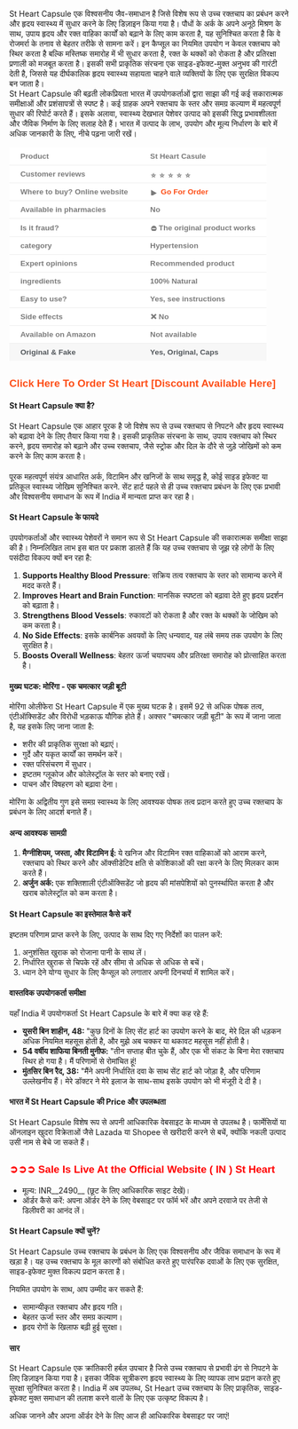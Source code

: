 <p style="text-align: left;"><span style="font-weight: 400;">St Heart Capsule&nbsp;</span><span style="font-weight: 400;">एक विश्वसनीय जैव-समाधान है जिसे विशेष रूप से उच्च रक्तचाप का प्रबंधन करने और हृदय स्वास्थ्य में सुधार करने के लिए डिज़ाइन किया गया है। पौधों के अर्क के अपने अनूठे मिश्रण के साथ, उपाय हृदय और रक्त वाहिका कार्यों को बढ़ाने के लिए काम करता है, यह सुनिश्चित करता है कि वे रोजमर्रा के तनाव से बेहतर तरीके से सामना करें। इन कैप्सूल का नियमित उपयोग न केवल रक्तचाप को स्थिर करता है बल्कि मस्तिष्क समारोह में भी सुधार करता है, रक्त के थक्कों को रोकता है और प्रतिरक्षा प्रणाली को मजबूत करता है। इसकी सभी प्राकृतिक संरचना एक साइड-इफेक्ट-मुक्त अनुभव की गारंटी देती है, जिससे यह दीर्घकालिक हृदय स्वास्थ्य सहायता चाहने वाले व्यक्तियों के लिए एक सुरक्षित विकल्प बन जाता है।<br /></span><span style="font-weight: 400;">St Heart Capsule</span><span style="font-weight: 400;">&nbsp;की बढ़ती लोकप्रियता भारत में उपयोगकर्ताओं द्वारा साझा की गई कई सकारात्मक समीक्षाओं और प्रशंसापत्रों से स्पष्ट है। कई ग्राहक अपने रक्तचाप के स्तर और समग्र कल्याण में महत्वपूर्ण सुधार की रिपोर्ट करते हैं। इसके अलावा, स्वास्थ्य देखभाल पेशेवर उत्पाद को इसकी सिद्ध प्रभावशीलता और जैविक निर्माण के लिए सलाह देते हैं। भारत में उत्पाद के लाभ, उपयोग और मूल्य निर्धारण के बारे में अधिक जानकारी के लिए, नीचे पढ़ना जारी रखें।</span></p><div><table style="background-color: white; border-collapse: collapse; border-spacing: 0px; border: 0px; color: #7b7b7b; font-family: &quot;Fira Sans&quot;, Helvetica, Arial, sans-serif; font-feature-settings: inherit; font-kerning: inherit; font-optical-sizing: inherit; font-size-adjust: inherit; font-size: 16px; font-stretch: inherit; font-variant-alternates: inherit; font-variant-east-asian: inherit; font-variant-emoji: inherit; font-variant-numeric: inherit; font-variant-position: inherit; font-variation-settings: inherit; margin: 1em 0px 30px; max-width: 100%; overflow-x: auto; padding: 0px; vertical-align: baseline; width: fit-content; word-break: break-word;"><tbody style="border: 0px; box-sizing: border-box; font: inherit; margin: 0px; padding: 0px; vertical-align: baseline;"><tr style="border-bottom-color: rgb(238, 238, 238); border-bottom-style: solid; border-image: initial; border-left-color: initial; border-left-style: initial; border-right-color: initial; border-right-style: initial; border-top-color: initial; border-top-style: initial; border-width: 0px 0px 1px; box-sizing: border-box; font: inherit; height: 17px; margin: 0px; padding: 0px; vertical-align: baseline;"><td style="border: 0px; box-sizing: border-box; font-family: inherit; font-feature-settings: inherit; font-kerning: inherit; font-optical-sizing: inherit; font-size-adjust: inherit; font-size: 0.85em; font-stretch: inherit; font-style: inherit; font-variant: inherit; font-variation-settings: inherit; font-weight: inherit; height: 17px; line-height: inherit; margin: 0px; padding: 8px 20px; vertical-align: baseline;"><span style="border: 0px; box-sizing: border-box; font-family: inherit; font-feature-settings: inherit; font-kerning: inherit; font-optical-sizing: inherit; font-size-adjust: inherit; font-size: inherit; font-stretch: inherit; font-style: inherit; font-variant: inherit; font-variation-settings: inherit; font-weight: 700; line-height: inherit; margin: 0px; padding: 0px; vertical-align: baseline;">Product</span></td><td style="border: 0px; box-sizing: border-box; font-family: inherit; font-feature-settings: inherit; font-kerning: inherit; font-optical-sizing: inherit; font-size-adjust: inherit; font-size: 0.85em; font-stretch: inherit; font-style: inherit; font-variant: inherit; font-variation-settings: inherit; font-weight: inherit; height: 17px; line-height: inherit; margin: 0px; padding: 8px 20px; vertical-align: baseline;"><span style="border: 0px; box-sizing: border-box; font-family: inherit; font-feature-settings: inherit; font-kerning: inherit; font-optical-sizing: inherit; font-size-adjust: inherit; font-size: inherit; font-stretch: inherit; font-style: inherit; font-variant: inherit; font-variation-settings: inherit; font-weight: 700; line-height: inherit; margin: 0px; padding: 0px; vertical-align: baseline;">St Heart Casule</span></td></tr><tr style="border-bottom-color: rgb(238, 238, 238); border-bottom-style: solid; border-image: initial; border-left-color: initial; border-left-style: initial; border-right-color: initial; border-right-style: initial; border-top-color: initial; border-top-style: initial; border-width: 0px 0px 1px; box-sizing: border-box; font: inherit; height: 17px; margin: 0px; padding: 0px; vertical-align: baseline;"><td style="border: 0px; box-sizing: border-box; font-family: inherit; font-feature-settings: inherit; font-kerning: inherit; font-optical-sizing: inherit; font-size-adjust: inherit; font-size: 0.85em; font-stretch: inherit; font-style: inherit; font-variant: inherit; font-variation-settings: inherit; font-weight: inherit; height: 17px; line-height: inherit; margin: 0px; padding: 8px 20px; vertical-align: baseline;"><span style="border: 0px; box-sizing: border-box; font-family: inherit; font-feature-settings: inherit; font-kerning: inherit; font-optical-sizing: inherit; font-size-adjust: inherit; font-size: inherit; font-stretch: inherit; font-style: inherit; font-variant: inherit; font-variation-settings: inherit; font-weight: 700; line-height: inherit; margin: 0px; padding: 0px; vertical-align: baseline;">Customer reviews</span></td><td style="border: 0px; box-sizing: border-box; font-family: inherit; font-feature-settings: inherit; font-kerning: inherit; font-optical-sizing: inherit; font-size-adjust: inherit; font-size: 0.85em; font-stretch: inherit; font-style: inherit; font-variant: inherit; font-variation-settings: inherit; font-weight: inherit; height: 17px; line-height: inherit; margin: 0px; padding: 8px 20px; vertical-align: baseline;"><span style="border: 0px; box-sizing: border-box; font-family: inherit; font-feature-settings: inherit; font-kerning: inherit; font-optical-sizing: inherit; font-size-adjust: inherit; font-size: inherit; font-stretch: inherit; font-style: inherit; font-variant: inherit; font-variation-settings: inherit; font-weight: 700; line-height: inherit; margin: 0px; padding: 0px; vertical-align: baseline;"><img alt="⭐️" class="emoji" data-pin-no-hover="true" decoding="async" draggable="false" height="5" loading="lazy" role="img" src="https://s.w.org/images/core/emoji/14.0.0/svg/2b50.svg" style="background: none; border: none; box-shadow: none; box-sizing: border-box; display: inline; font: inherit; height: 1em; margin: 0px 0.07em; max-width: 100%; padding: 0px; vertical-align: -0.1em; width: 1em;" width="5" /><img alt="⭐️" class="emoji" data-pin-no-hover="true" decoding="async" draggable="false" role="img" src="https://s.w.org/images/core/emoji/14.0.0/svg/2b50.svg" style="background: none; border: none; box-shadow: none; box-sizing: border-box; display: inline; font: inherit; height: 1em; margin: 0px 0.07em; max-width: 100%; padding: 0px; vertical-align: -0.1em; width: 1em;" /><img alt="⭐️" class="emoji" data-pin-no-hover="true" decoding="async" draggable="false" role="img" src="https://s.w.org/images/core/emoji/14.0.0/svg/2b50.svg" style="background: none; border: none; box-shadow: none; box-sizing: border-box; display: inline; font: inherit; height: 1em; margin: 0px 0.07em; max-width: 100%; padding: 0px; vertical-align: -0.1em; width: 1em;" /><img alt="⭐️" class="emoji" data-pin-no-hover="true" decoding="async" draggable="false" role="img" src="https://s.w.org/images/core/emoji/14.0.0/svg/2b50.svg" style="background: none; border: none; box-shadow: none; box-sizing: border-box; display: inline; font: inherit; height: 1em; margin: 0px 0.07em; max-width: 100%; padding: 0px; vertical-align: -0.1em; width: 1em;" /><img alt="⭐️" class="emoji" data-pin-no-hover="true" decoding="async" draggable="false" role="img" src="https://s.w.org/images/core/emoji/14.0.0/svg/2b50.svg" style="background: none; border: none; box-shadow: none; box-sizing: border-box; display: inline; font: inherit; height: 1em; margin: 0px 0.07em; max-width: 100%; padding: 0px; vertical-align: -0.1em; width: 1em;" /></span></td></tr><tr style="border-bottom-color: rgb(238, 238, 238); border-bottom-style: solid; border-image: initial; border-left-color: initial; border-left-style: initial; border-right-color: initial; border-right-style: initial; border-top-color: initial; border-top-style: initial; border-width: 0px 0px 1px; box-sizing: border-box; font: inherit; height: 17px; margin: 0px; padding: 0px; vertical-align: baseline;"><td style="border: 0px; box-sizing: border-box; font-family: inherit; font-feature-settings: inherit; font-kerning: inherit; font-optical-sizing: inherit; font-size-adjust: inherit; font-size: 0.85em; font-stretch: inherit; font-style: inherit; font-variant: inherit; font-variation-settings: inherit; font-weight: inherit; height: 17px; line-height: inherit; margin: 0px; padding: 8px 20px; vertical-align: baseline;"><span style="border: 0px; box-sizing: border-box; font-family: inherit; font-feature-settings: inherit; font-kerning: inherit; font-optical-sizing: inherit; font-size-adjust: inherit; font-size: inherit; font-stretch: inherit; font-style: inherit; font-variant: inherit; font-variation-settings: inherit; font-weight: 700; line-height: inherit; margin: 0px; padding: 0px; vertical-align: baseline;">Where to buy? Online website</span></td><td style="border: 0px; box-sizing: border-box; font-family: inherit; font-feature-settings: inherit; font-kerning: inherit; font-optical-sizing: inherit; font-size-adjust: inherit; font-size: 0.85em; font-stretch: inherit; font-style: inherit; font-variant: inherit; font-variation-settings: inherit; font-weight: inherit; height: 17px; line-height: inherit; margin: 0px; padding: 8px 20px; vertical-align: baseline;"><span style="border: 0px; box-sizing: border-box; font-family: inherit; font-feature-settings: inherit; font-kerning: inherit; font-optical-sizing: inherit; font-size-adjust: inherit; font-size: inherit; font-stretch: inherit; font-style: inherit; font-variant: inherit; font-variation-settings: inherit; font-weight: 700; line-height: inherit; margin: 0px; padding: 0px; vertical-align: baseline;"><img alt="▶️" class="emoji" data-pin-no-hover="true" decoding="async" draggable="false" role="img" src="https://s.w.org/images/core/emoji/15.0.3/svg/25b6.svg" style="background: none; border: none; box-shadow: none; box-sizing: border-box; display: inline; font: inherit; height: 1em; margin: 0px 0.07em; max-width: 100%; padding: 0px; vertical-align: -0.1em; width: 1em;" />&nbsp;<a href="https://www.herbpoint.in/product/st-heart-capsule/" style="border: 0px; box-sizing: border-box; color: #fd4f18; font: inherit; margin: 0px; padding: 0px; text-decoration-line: none; vertical-align: baseline;">Go For Order</a></span></td></tr><tr style="border-bottom-color: rgb(238, 238, 238); border-bottom-style: solid; border-image: initial; border-left-color: initial; border-left-style: initial; border-right-color: initial; border-right-style: initial; border-top-color: initial; border-top-style: initial; border-width: 0px 0px 1px; box-sizing: border-box; font: inherit; height: 17px; margin: 0px; padding: 0px; vertical-align: baseline;"><td style="border: 0px; box-sizing: border-box; font-family: inherit; font-feature-settings: inherit; font-kerning: inherit; font-optical-sizing: inherit; font-size-adjust: inherit; font-size: 0.85em; font-stretch: inherit; font-style: inherit; font-variant: inherit; font-variation-settings: inherit; font-weight: inherit; height: 17px; line-height: inherit; margin: 0px; padding: 8px 20px; vertical-align: baseline;"><span style="border: 0px; box-sizing: border-box; font-family: inherit; font-feature-settings: inherit; font-kerning: inherit; font-optical-sizing: inherit; font-size-adjust: inherit; font-size: inherit; font-stretch: inherit; font-style: inherit; font-variant: inherit; font-variation-settings: inherit; font-weight: 700; line-height: inherit; margin: 0px; padding: 0px; vertical-align: baseline;">Available in pharmacies</span></td><td style="border: 0px; box-sizing: border-box; font-family: inherit; font-feature-settings: inherit; font-kerning: inherit; font-optical-sizing: inherit; font-size-adjust: inherit; font-size: 0.85em; font-stretch: inherit; font-style: inherit; font-variant: inherit; font-variation-settings: inherit; font-weight: inherit; height: 17px; line-height: inherit; margin: 0px; padding: 8px 20px; vertical-align: baseline;"><span style="border: 0px; box-sizing: border-box; font-family: inherit; font-feature-settings: inherit; font-kerning: inherit; font-optical-sizing: inherit; font-size-adjust: inherit; font-size: inherit; font-stretch: inherit; font-style: inherit; font-variant: inherit; font-variation-settings: inherit; font-weight: 700; line-height: inherit; margin: 0px; padding: 0px; vertical-align: baseline;">No</span></td></tr><tr style="border-bottom-color: rgb(238, 238, 238); border-bottom-style: solid; border-image: initial; border-left-color: initial; border-left-style: initial; border-right-color: initial; border-right-style: initial; border-top-color: initial; border-top-style: initial; border-width: 0px 0px 1px; box-sizing: border-box; font: inherit; height: 17px; margin: 0px; padding: 0px; vertical-align: baseline;"><td style="border: 0px; box-sizing: border-box; font-family: inherit; font-feature-settings: inherit; font-kerning: inherit; font-optical-sizing: inherit; font-size-adjust: inherit; font-size: 0.85em; font-stretch: inherit; font-style: inherit; font-variant: inherit; font-variation-settings: inherit; font-weight: inherit; height: 17px; line-height: inherit; margin: 0px; padding: 8px 20px; vertical-align: baseline;"><span style="border: 0px; box-sizing: border-box; font-family: inherit; font-feature-settings: inherit; font-kerning: inherit; font-optical-sizing: inherit; font-size-adjust: inherit; font-size: inherit; font-stretch: inherit; font-style: inherit; font-variant: inherit; font-variation-settings: inherit; font-weight: 700; line-height: inherit; margin: 0px; padding: 0px; vertical-align: baseline;">Is it fraud?</span></td><td style="border: 0px; box-sizing: border-box; font-family: inherit; font-feature-settings: inherit; font-kerning: inherit; font-optical-sizing: inherit; font-size-adjust: inherit; font-size: 0.85em; font-stretch: inherit; font-style: inherit; font-variant: inherit; font-variation-settings: inherit; font-weight: inherit; height: 17px; line-height: inherit; margin: 0px; padding: 8px 20px; vertical-align: baseline;"><span style="border: 0px; box-sizing: border-box; font-family: inherit; font-feature-settings: inherit; font-kerning: inherit; font-optical-sizing: inherit; font-size-adjust: inherit; font-size: inherit; font-stretch: inherit; font-style: inherit; font-variant: inherit; font-variation-settings: inherit; font-weight: 700; line-height: inherit; margin: 0px; padding: 0px; vertical-align: baseline;"><img alt="⛔️" class="emoji" data-pin-no-hover="true" decoding="async" draggable="false" height="12" loading="lazy" role="img" src="https://s.w.org/images/core/emoji/14.0.0/svg/26d4.svg" style="background: none; border: none; box-shadow: none; box-sizing: border-box; display: inline; font: inherit; height: 1em; margin: 0px 0.07em; max-width: 100%; padding: 0px; vertical-align: -0.1em; width: 1em;" width="12" />The original product works</span></td></tr><tr style="border-bottom-color: rgb(238, 238, 238); border-bottom-style: solid; border-image: initial; border-left-color: initial; border-left-style: initial; border-right-color: initial; border-right-style: initial; border-top-color: initial; border-top-style: initial; border-width: 0px 0px 1px; box-sizing: border-box; font: inherit; height: 17px; margin: 0px; padding: 0px; vertical-align: baseline;"><td style="border: 0px; box-sizing: border-box; font-family: inherit; font-feature-settings: inherit; font-kerning: inherit; font-optical-sizing: inherit; font-size-adjust: inherit; font-size: 0.85em; font-stretch: inherit; font-style: inherit; font-variant: inherit; font-variation-settings: inherit; font-weight: inherit; height: 17px; line-height: inherit; margin: 0px; padding: 8px 20px; vertical-align: baseline;"><span style="border: 0px; box-sizing: border-box; font-family: inherit; font-feature-settings: inherit; font-kerning: inherit; font-optical-sizing: inherit; font-size-adjust: inherit; font-size: inherit; font-stretch: inherit; font-style: inherit; font-variant: inherit; font-variation-settings: inherit; font-weight: 700; line-height: inherit; margin: 0px; padding: 0px; vertical-align: baseline;">category</span></td><td style="border: 0px; box-sizing: border-box; font-family: inherit; font-feature-settings: inherit; font-kerning: inherit; font-optical-sizing: inherit; font-size-adjust: inherit; font-size: 0.85em; font-stretch: inherit; font-style: inherit; font-variant: inherit; font-variation-settings: inherit; font-weight: inherit; height: 17px; line-height: inherit; margin: 0px; padding: 8px 20px; vertical-align: baseline;"><span style="border: 0px; box-sizing: border-box; font-family: inherit; font-feature-settings: inherit; font-kerning: inherit; font-optical-sizing: inherit; font-size-adjust: inherit; font-size: inherit; font-stretch: inherit; font-style: inherit; font-variant: inherit; font-variation-settings: inherit; font-weight: 700; line-height: inherit; margin: 0px; padding: 0px; vertical-align: baseline;">Hypertension</span></td></tr><tr style="border-bottom-color: rgb(238, 238, 238); border-bottom-style: solid; border-image: initial; border-left-color: initial; border-left-style: initial; border-right-color: initial; border-right-style: initial; border-top-color: initial; border-top-style: initial; border-width: 0px 0px 1px; box-sizing: border-box; font: inherit; height: 17px; margin: 0px; padding: 0px; vertical-align: baseline;"><td style="border: 0px; box-sizing: border-box; font-family: inherit; font-feature-settings: inherit; font-kerning: inherit; font-optical-sizing: inherit; font-size-adjust: inherit; font-size: 0.85em; font-stretch: inherit; font-style: inherit; font-variant: inherit; font-variation-settings: inherit; font-weight: inherit; height: 17px; line-height: inherit; margin: 0px; padding: 8px 20px; vertical-align: baseline;"><span style="border: 0px; box-sizing: border-box; font-family: inherit; font-feature-settings: inherit; font-kerning: inherit; font-optical-sizing: inherit; font-size-adjust: inherit; font-size: inherit; font-stretch: inherit; font-style: inherit; font-variant: inherit; font-variation-settings: inherit; font-weight: 700; line-height: inherit; margin: 0px; padding: 0px; vertical-align: baseline;">Expert opinions</span></td><td style="border: 0px; box-sizing: border-box; font-family: inherit; font-feature-settings: inherit; font-kerning: inherit; font-optical-sizing: inherit; font-size-adjust: inherit; font-size: 0.85em; font-stretch: inherit; font-style: inherit; font-variant: inherit; font-variation-settings: inherit; font-weight: inherit; height: 17px; line-height: inherit; margin: 0px; padding: 8px 20px; vertical-align: baseline;"><span style="border: 0px; box-sizing: border-box; font-family: inherit; font-feature-settings: inherit; font-kerning: inherit; font-optical-sizing: inherit; font-size-adjust: inherit; font-size: inherit; font-stretch: inherit; font-style: inherit; font-variant: inherit; font-variation-settings: inherit; font-weight: 700; line-height: inherit; margin: 0px; padding: 0px; vertical-align: baseline;">Recommended product</span></td></tr><tr style="border-bottom-color: rgb(238, 238, 238); border-bottom-style: solid; border-image: initial; border-left-color: initial; border-left-style: initial; border-right-color: initial; border-right-style: initial; border-top-color: initial; border-top-style: initial; border-width: 0px 0px 1px; box-sizing: border-box; font: inherit; height: 17px; margin: 0px; padding: 0px; vertical-align: baseline;"><td style="border: 0px; box-sizing: border-box; font-family: inherit; font-feature-settings: inherit; font-kerning: inherit; font-optical-sizing: inherit; font-size-adjust: inherit; font-size: 0.85em; font-stretch: inherit; font-style: inherit; font-variant: inherit; font-variation-settings: inherit; font-weight: inherit; height: 17px; line-height: inherit; margin: 0px; padding: 8px 20px; vertical-align: baseline;"><span style="border: 0px; box-sizing: border-box; font-family: inherit; font-feature-settings: inherit; font-kerning: inherit; font-optical-sizing: inherit; font-size-adjust: inherit; font-size: inherit; font-stretch: inherit; font-style: inherit; font-variant: inherit; font-variation-settings: inherit; font-weight: 700; line-height: inherit; margin: 0px; padding: 0px; vertical-align: baseline;">ingredients</span></td><td style="border: 0px; box-sizing: border-box; font-family: inherit; font-feature-settings: inherit; font-kerning: inherit; font-optical-sizing: inherit; font-size-adjust: inherit; font-size: 0.85em; font-stretch: inherit; font-style: inherit; font-variant: inherit; font-variation-settings: inherit; font-weight: inherit; height: 17px; line-height: inherit; margin: 0px; padding: 8px 20px; vertical-align: baseline;"><span style="border: 0px; box-sizing: border-box; font-family: inherit; font-feature-settings: inherit; font-kerning: inherit; font-optical-sizing: inherit; font-size-adjust: inherit; font-size: inherit; font-stretch: inherit; font-style: inherit; font-variant: inherit; font-variation-settings: inherit; font-weight: 700; line-height: inherit; margin: 0px; padding: 0px; vertical-align: baseline;">100% Natural</span></td></tr><tr style="border-bottom-color: rgb(238, 238, 238); border-bottom-style: solid; border-image: initial; border-left-color: initial; border-left-style: initial; border-right-color: initial; border-right-style: initial; border-top-color: initial; border-top-style: initial; border-width: 0px 0px 1px; box-sizing: border-box; font: inherit; height: 17px; margin: 0px; padding: 0px; vertical-align: baseline;"><td style="border: 0px; box-sizing: border-box; font-family: inherit; font-feature-settings: inherit; font-kerning: inherit; font-optical-sizing: inherit; font-size-adjust: inherit; font-size: 0.85em; font-stretch: inherit; font-style: inherit; font-variant: inherit; font-variation-settings: inherit; font-weight: inherit; height: 17px; line-height: inherit; margin: 0px; padding: 8px 20px; vertical-align: baseline;"><span style="border: 0px; box-sizing: border-box; font-family: inherit; font-feature-settings: inherit; font-kerning: inherit; font-optical-sizing: inherit; font-size-adjust: inherit; font-size: inherit; font-stretch: inherit; font-style: inherit; font-variant: inherit; font-variation-settings: inherit; font-weight: 700; line-height: inherit; margin: 0px; padding: 0px; vertical-align: baseline;">Easy to use?</span></td><td style="border: 0px; box-sizing: border-box; font-family: inherit; font-feature-settings: inherit; font-kerning: inherit; font-optical-sizing: inherit; font-size-adjust: inherit; font-size: 0.85em; font-stretch: inherit; font-style: inherit; font-variant: inherit; font-variation-settings: inherit; font-weight: inherit; height: 17px; line-height: inherit; margin: 0px; padding: 8px 20px; vertical-align: baseline;"><span style="border: 0px; box-sizing: border-box; font-family: inherit; font-feature-settings: inherit; font-kerning: inherit; font-optical-sizing: inherit; font-size-adjust: inherit; font-size: inherit; font-stretch: inherit; font-style: inherit; font-variant: inherit; font-variation-settings: inherit; font-weight: 700; line-height: inherit; margin: 0px; padding: 0px; vertical-align: baseline;">Yes, see instructions</span></td></tr><tr style="border-bottom-color: rgb(238, 238, 238); border-bottom-style: solid; border-image: initial; border-left-color: initial; border-left-style: initial; border-right-color: initial; border-right-style: initial; border-top-color: initial; border-top-style: initial; border-width: 0px 0px 1px; box-sizing: border-box; font: inherit; height: 17px; margin: 0px; padding: 0px; vertical-align: baseline;"><td style="border: 0px; box-sizing: border-box; font-family: inherit; font-feature-settings: inherit; font-kerning: inherit; font-optical-sizing: inherit; font-size-adjust: inherit; font-size: 0.85em; font-stretch: inherit; font-style: inherit; font-variant: inherit; font-variation-settings: inherit; font-weight: inherit; height: 17px; line-height: inherit; margin: 0px; padding: 8px 20px; vertical-align: baseline;"><span style="border: 0px; box-sizing: border-box; font-family: inherit; font-feature-settings: inherit; font-kerning: inherit; font-optical-sizing: inherit; font-size-adjust: inherit; font-size: inherit; font-stretch: inherit; font-style: inherit; font-variant: inherit; font-variation-settings: inherit; font-weight: 700; line-height: inherit; margin: 0px; padding: 0px; vertical-align: baseline;">Side effects</span></td><td style="border: 0px; box-sizing: border-box; font-family: inherit; font-feature-settings: inherit; font-kerning: inherit; font-optical-sizing: inherit; font-size-adjust: inherit; font-size: 0.85em; font-stretch: inherit; font-style: inherit; font-variant: inherit; font-variation-settings: inherit; font-weight: inherit; height: 17px; line-height: inherit; margin: 0px; padding: 8px 20px; vertical-align: baseline;"><span style="border: 0px; box-sizing: border-box; font-family: inherit; font-feature-settings: inherit; font-kerning: inherit; font-optical-sizing: inherit; font-size-adjust: inherit; font-size: inherit; font-stretch: inherit; font-style: inherit; font-variant: inherit; font-variation-settings: inherit; font-weight: 700; line-height: inherit; margin: 0px; padding: 0px; vertical-align: baseline;"><img alt="❌" class="emoji" data-pin-no-hover="true" decoding="async" draggable="false" role="img" src="https://s.w.org/images/core/emoji/14.0.0/svg/274c.svg" style="background: none; border: none; box-shadow: none; box-sizing: border-box; display: inline; font: inherit; height: 1em; margin: 0px 0.07em; max-width: 100%; padding: 0px; vertical-align: -0.1em; width: 1em;" />No</span></td></tr><tr style="border-bottom-color: rgb(238, 238, 238); border-bottom-style: solid; border-image: initial; border-left-color: initial; border-left-style: initial; border-right-color: initial; border-right-style: initial; border-top-color: initial; border-top-style: initial; border-width: 0px 0px 1px; box-sizing: border-box; font: inherit; height: 17px; margin: 0px; padding: 0px; vertical-align: baseline;"><td style="border: 0px; box-sizing: border-box; font-family: inherit; font-feature-settings: inherit; font-kerning: inherit; font-optical-sizing: inherit; font-size-adjust: inherit; font-size: 0.85em; font-stretch: inherit; font-style: inherit; font-variant: inherit; font-variation-settings: inherit; font-weight: inherit; height: 17px; line-height: inherit; margin: 0px; padding: 8px 20px; vertical-align: baseline;"><span style="border: 0px; box-sizing: border-box; font-family: inherit; font-feature-settings: inherit; font-kerning: inherit; font-optical-sizing: inherit; font-size-adjust: inherit; font-size: inherit; font-stretch: inherit; font-style: inherit; font-variant: inherit; font-variation-settings: inherit; font-weight: 700; line-height: inherit; margin: 0px; padding: 0px; vertical-align: baseline;">Available on Amazon</span></td><td style="border: 0px; box-sizing: border-box; font-family: inherit; font-feature-settings: inherit; font-kerning: inherit; font-optical-sizing: inherit; font-size-adjust: inherit; font-size: 0.85em; font-stretch: inherit; font-style: inherit; font-variant: inherit; font-variation-settings: inherit; font-weight: inherit; height: 17px; line-height: inherit; margin: 0px; padding: 8px 20px; vertical-align: baseline;"><span style="border: 0px; box-sizing: border-box; font-family: inherit; font-feature-settings: inherit; font-kerning: inherit; font-optical-sizing: inherit; font-size-adjust: inherit; font-size: inherit; font-stretch: inherit; font-style: inherit; font-variant: inherit; font-variation-settings: inherit; font-weight: 700; line-height: inherit; margin: 0px; padding: 0px; vertical-align: baseline;">Not available</span></td></tr><tr style="background: rgb(247, 247, 247); border: 0px; box-sizing: border-box; color: #53585c; font: inherit; height: 17px; margin: 0px; padding: 0px; vertical-align: baseline;"><td style="border: 0px; box-sizing: border-box; font-family: inherit; font-feature-settings: inherit; font-kerning: inherit; font-optical-sizing: inherit; font-size-adjust: inherit; font-size: 0.85em; font-stretch: inherit; font-style: inherit; font-variant: inherit; font-variation-settings: inherit; font-weight: inherit; height: 17px; line-height: inherit; margin: 0px; padding: 8px 20px; vertical-align: baseline;"><span style="border: 0px; box-sizing: border-box; font-family: inherit; font-feature-settings: inherit; font-kerning: inherit; font-optical-sizing: inherit; font-size-adjust: inherit; font-size: inherit; font-stretch: inherit; font-style: inherit; font-variant: inherit; font-variation-settings: inherit; font-weight: 700; line-height: inherit; margin: 0px; padding: 0px; vertical-align: baseline;">Original &amp; Fake</span></td><td style="border: 0px; box-sizing: border-box; font-family: inherit; font-feature-settings: inherit; font-kerning: inherit; font-optical-sizing: inherit; font-size-adjust: inherit; font-size: 0.85em; font-stretch: inherit; font-style: inherit; font-variant: inherit; font-variation-settings: inherit; font-weight: inherit; height: 17px; line-height: inherit; margin: 0px; padding: 8px 20px; vertical-align: baseline;"><span style="border: 0px; box-sizing: border-box; font-family: inherit; font-feature-settings: inherit; font-kerning: inherit; font-optical-sizing: inherit; font-size-adjust: inherit; font-size: inherit; font-stretch: inherit; font-style: inherit; font-variant: inherit; font-variation-settings: inherit; font-weight: 700; line-height: inherit; margin: 0px; padding: 0px; vertical-align: baseline;">Yes, Original, Caps</span></td></tr></tbody></table></div><h4><a href="https://www.herbpoint.in/product/st-heart-capsule/" rel="nofollow" style="background-color: white; border: 0px; box-sizing: border-box; color: #fd4f18; font-family: &quot;Fira Sans&quot;, Helvetica, Arial, sans-serif; font-feature-settings: inherit; font-kerning: inherit; font-optical-sizing: inherit; font-size-adjust: inherit; font-size: 16px; font-stretch: inherit; font-variant-alternates: inherit; font-variant-east-asian: inherit; font-variant-emoji: inherit; font-variant-numeric: inherit; font-variant-position: inherit; font-variation-settings: inherit; font-weight: 400; line-height: inherit; margin: 0px; padding: 0px; text-align: center; text-decoration-line: none; vertical-align: baseline;"><span style="border: 0px; box-sizing: border-box; font-family: inherit; font-feature-settings: inherit; font-kerning: inherit; font-optical-sizing: inherit; font-size-adjust: inherit; font-size: 14pt; font-stretch: inherit; font-style: inherit; font-variant: inherit; font-variation-settings: inherit; font-weight: inherit; line-height: inherit; margin: 0px; padding: 0px; vertical-align: baseline;"><span style="border: 0px; box-sizing: border-box; font-family: inherit; font-feature-settings: inherit; font-kerning: inherit; font-optical-sizing: inherit; font-size-adjust: inherit; font-size: inherit; font-stretch: inherit; font-style: inherit; font-variant: inherit; font-variation-settings: inherit; font-weight: 700; line-height: inherit; margin: 0px; padding: 0px; vertical-align: baseline;">Click Here To Order St Heart [Discount Available Here]</span></span></a></h4><h4>St Heart Capsule क्या है?</h4><h4><span style="font-weight: 400;">St Heart Capsule</span><span style="font-weight: normal;">&nbsp;एक आहार पूरक है जो विशेष रूप से उच्च रक्तचाप से निपटने और हृदय स्वास्थ्य को बढ़ावा देने के लिए तैयार किया गया है। इसकी प्राकृतिक संरचना के साथ, उपाय रक्तचाप को स्थिर करने, हृदय समारोह को बढ़ाने और उच्च रक्तचाप, जैसे स्ट्रोक और दिल के दौरे से जुड़े जोखिमों को कम करने के लिए काम करता है।</span></h4><p>पूरक महत्वपूर्ण संयंत्र आधारित अर्क, विटामिन और खनिजों के साथ समृद्ध है, कोई साइड इफेक्ट या प्रतिकूल स्वास्थ्य जोखिम सुनिश्चित करने. सेंट हार्ट पहले से ही उच्च रक्तचाप प्रबंधन के लिए एक प्रभावी और विश्वसनीय समाधान के रूप में India में मान्यता प्राप्त कर रहा है।</p><h4>St Heart Capsule के फायदे</h4><p>उपयोगकर्ताओं और स्वास्थ्य पेशेवरों ने समान रूप से St Heart Capsule की सकारात्मक समीक्षा साझा की है। निम्नलिखित लाभ इस बात पर प्रकाश डालते हैं कि यह उच्च रक्तचाप से जूझ रहे लोगों के लिए पसंदीदा विकल्प क्यों बन रहा है:</p><ol><li><strong>Supports Healthy Blood Pressure</strong>: सक्रिय तत्व रक्तचाप के स्तर को सामान्य करने में मदद करते हैं।</li><li><strong>Improves Heart and Brain Function</strong>: मानसिक स्पष्टता को बढ़ावा देते हुए हृदय प्रदर्शन को बढ़ाता है।</li><li><strong>Strengthens Blood Vessels</strong>: रुकावटों को रोकता है और रक्त के थक्कों के जोखिम को कम करता है।</li><li><strong>No Side Effects</strong>: इसके कार्बनिक अवयवों के लिए धन्यवाद, यह लंबे समय तक उपयोग के लिए सुरक्षित है।</li><li><strong>Boosts Overall Wellness</strong>: बेहतर ऊर्जा चयापचय और प्रतिरक्षा समारोह को प्रोत्साहित करता है।</li></ol><h4>मुख्य घटक: मोरिंगा - एक चमत्कार जड़ी बूटी</h4><p>मोरिंगा ओलीफेरा St Heart Capsule में एक मुख्य घटक है। इसमें 92 से अधिक पोषक तत्व, एंटीऑक्सिडेंट और विरोधी भड़काऊ यौगिक होते हैं। अक्सर "चमत्कार जड़ी बूटी" के रूप में जाना जाता है, यह इसके लिए जाना जाता है:</p><ul><li>शरीर की प्राकृतिक सुरक्षा को बढ़ाएं।</li><li>गुर्दे और यकृत कार्यों का समर्थन करें।</li><li>रक्त परिसंचरण में सुधार।</li><li>इष्टतम ग्लूकोज और कोलेस्ट्रॉल के स्तर को बनाए रखें।</li><li>पाचन और विषहरण को बढ़ावा देना।</li></ul><p>मोरिंगा के अद्वितीय गुण इसे समग्र स्वास्थ्य के लिए आवश्यक पोषक तत्व प्रदान करते हुए उच्च रक्तचाप के प्रबंधन के लिए आदर्श बनाते हैं।</p><h4>अन्य आवश्यक सामग्री</h4><ol><li><b>मैग्नीशियम, जस्ता, और विटामिन ई: </b>ये खनिज और विटामिन रक्त वाहिकाओं को आराम करने, रक्तचाप को स्थिर करने और ऑक्सीडेटिव क्षति से कोशिकाओं की रक्षा करने के लिए मिलकर काम करते हैं।</li><li><b>अर्जुन अर्क: </b>एक शक्तिशाली एंटीऑक्सिडेंट जो हृदय की मांसपेशियों को पुनर्स्थापित करता है और खराब कोलेस्ट्रॉल को कम करता है।</li></ol><h4>St Heart Capsule का इस्तेमाल कैसे करें</h4><p>इष्टतम परिणाम प्राप्त करने के लिए, उत्पाद के साथ दिए गए निर्देशों का पालन करें:</p><ol><li>अनुशंसित खुराक को रोजाना पानी के साथ लें।</li><li>निर्धारित खुराक से चिपके रहें और सीमा से अधिक से अधिक से बचें।</li><li>ध्यान देने योग्य सुधार के लिए कैप्सूल को लगातार अपनी दिनचर्या में शामिल करें।</li></ol><h4>वास्तविक उपयोगकर्ता समीक्षा</h4><p>यहाँ India में उपयोगकर्ता St Heart Capsule के बारे में क्या कह रहे हैं:</p><ul><li><b>युसरी बिन शाहीन, 48: </b>"कुछ दिनों के लिए सेंट हार्ट का उपयोग करने के बाद, मेरे दिल की धड़कन अधिक नियमित महसूस होती है, और मुझे अब चक्कर या थकावट महसूस नहीं होती है।</li><li><b>54 वर्षीय शाफिया बिनती मुनीफ: </b>"तीन सप्ताह बीत चुके हैं, और एक भी संकट के बिना मेरा रक्तचाप स्थिर हो गया है। मैं परिणामों से रोमांचित हूं!</li><li><b>मुंतसिर बिन रैद, 38: </b>"मैंने अपनी निर्धारित दवा के साथ सेंट हार्ट को जोड़ा है, और परिणाम उल्लेखनीय हैं। मेरे डॉक्टर ने मेरे इलाज के साथ-साथ इसके उपयोग को भी मंजूरी दे दी है।</li></ul><h4>भारत में St Heart Capsule की Price और उपलब्धता</h4><p>St Heart Capsule विशेष रूप से अपनी आधिकारिक वेबसाइट के माध्यम से उपलब्ध है। फार्मेसियों या ऑनलाइन खुदरा विक्रेताओं जैसे Lazada या Shopee से खरीदारी करने से बचें, क्योंकि नकली उत्पाद उसी नाम से बेचे जा सकते हैं।</p><h2 style="text-align: left;"><a href="https://www.herbpoint.in/product/st-heart-capsule/" rel="nofollow" style="background-color: white; border: 0px; box-sizing: border-box; font-family: &quot;Fira Sans&quot;, Helvetica, Arial, sans-serif; font-feature-settings: inherit; font-kerning: inherit; font-optical-sizing: inherit; font-size-adjust: inherit; font-size: 16px; font-stretch: inherit; font-variant-alternates: inherit; font-variant-east-asian: inherit; font-variant-emoji: inherit; font-variant-numeric: inherit; font-variant-position: inherit; font-variation-settings: inherit; line-height: inherit; margin: 0px; outline: 0px; padding: 0px; text-align: center; text-decoration-line: none; vertical-align: baseline;"><span style="border: 0px; box-sizing: border-box; font-family: inherit; font-feature-settings: inherit; font-kerning: inherit; font-optical-sizing: inherit; font-size-adjust: inherit; font-size: 14pt; font-stretch: inherit; font-style: inherit; font-variant: inherit; font-variation-settings: inherit; line-height: inherit; margin: 0px; padding: 0px; vertical-align: baseline;"><span style="border: 0px; box-sizing: border-box; font-family: inherit; font-feature-settings: inherit; font-kerning: inherit; font-optical-sizing: inherit; font-size-adjust: inherit; font-size: inherit; font-stretch: inherit; font-style: inherit; font-variant: inherit; font-variation-settings: inherit; line-height: inherit; margin: 0px; padding: 0px; vertical-align: baseline;"><span style="color: red;">➲➲➲ Sale Is Live At the Official Website ( IN ) St Heart</span></span></span></a></h2><ul><li>मूल्य: INR__2490__ (छूट के लिए आधिकारिक साइट देखें)।</li><li>ऑर्डर कैसे करें: अपना ऑर्डर देने के लिए वेबसाइट पर फॉर्म भरें और अपने दरवाजे पर तेजी से डिलीवरी का आनंद लें।</li></ul><h4>St Heart Capsule क्यों चुनें?</h4><p>St Heart Capsule उच्च रक्तचाप के प्रबंधन के लिए एक विश्वसनीय और जैविक समाधान के रूप में खड़ा है। यह उच्च रक्तचाप के मूल कारणों को संबोधित करते हुए पारंपरिक दवाओं के लिए एक सुरक्षित, साइड-इफेक्ट मुक्त विकल्प प्रदान करता है।</p><p>नियमित उपयोग के साथ, आप उम्मीद कर सकते हैं:</p><ul><li>सामान्यीकृत रक्तचाप और हृदय गति।</li><li>बेहतर ऊर्जा स्तर और समग्र कल्याण।</li><li>हृदय रोगों के खिलाफ बढ़ी हुई सुरक्षा।</li></ul><h4>सार</h4><p>St Heart Capsule एक क्रांतिकारी हर्बल उपचार है जिसे उच्च रक्तचाप से प्रभावी ढंग से निपटने के लिए डिज़ाइन किया गया है। इसका जैविक सूत्रीकरण हृदय स्वास्थ्य के लिए व्यापक लाभ प्रदान करते हुए सुरक्षा सुनिश्चित करता है। India में अब उपलब्ध, St Heart उच्च रक्तचाप के लिए प्राकृतिक, साइड-इफेक्ट मुक्त समाधान की तलाश करने वालों के लिए एक उत्कृष्ट विकल्प है।</p><p>अधिक जानने और अपना ऑर्डर देने के लिए आज ही आधिकारिक वेबसाइट पर जाएं!</p>
